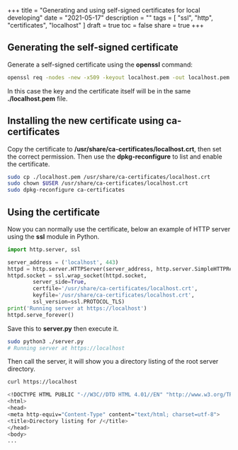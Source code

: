 +++
title = "Generating and using self-signed certificates for local developing"
date = "2021-05-17"
description = ""
tags = [
    "ssl",
    "http",
    "certificates",
    "localhost"
]
draft = true
toc = false
share = true
+++

## Generating the self-signed certificate

Generate a self-signed certificate using the **openssl** command:

```bash
openssl req -nodes -new -x509 -keyout localhost.pem -out localhost.pem -days 365
```

In this case the key and the certificate itself will be in the same **./localhost.pem** file.

## Installing the new certificate using ca-certificates

Copy the certificate to **/usr/share/ca-certificates/localhost.crt**, then set the correct permission. Then use the **dpkg-reconfigure** to list and enable the certificate.

```bash
sudo cp ./localhost.pem /usr/share/ca-certificates/localhost.crt
sudo chown $USER /usr/share/ca-certificates/localhost.crt
sudo dpkg-reconfigure ca-certificates
```

## Using the certificate

Now you can normally use the certificate, below an example of HTTP server using the **ssl** module in Python.

```python
import http.server, ssl

server_address = ('localhost', 443)
httpd = http.server.HTTPServer(server_address, http.server.SimpleHTTPRequestHandler)
httpd.socket = ssl.wrap_socket(httpd.socket,
        server_side=True,
        certfile='/usr/share/ca-certificates/localhost.crt',
        keyfile='/usr/share/ca-certificates/localhost.crt',
        ssl_version=ssl.PROTOCOL_TLS)
print('Running server at https://localhost')
httpd.serve_forever()
```

Save this to **server.py** then execute it.

```bash
sudo python3 ./server.py
# Running server at https://localhost
```

Then call the server, it will show you a directory listing of the root server directory.

```bash
curl https://localhost

<!DOCTYPE HTML PUBLIC "-//W3C//DTD HTML 4.01//EN" "http://www.w3.org/TR/html4/strict.dtd">
<html>
<head>
<meta http-equiv="Content-Type" content="text/html; charset=utf-8">
<title>Directory listing for /</title>
</head>
<body>
...
```
